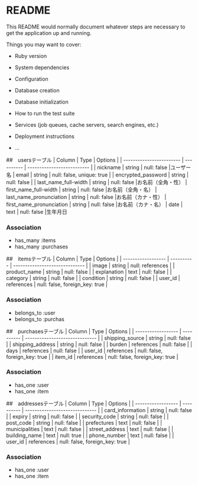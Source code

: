 # README

This README would normally document whatever steps are necessary to get the
application up and running.

Things you may want to cover:

* Ruby version

* System dependencies

* Configuration

* Database creation

* Database initialization

* How to run the test suite

* Services (job queues, cache servers, search engines, etc.)

* Deployment instructions

* ...

##　usersテーブル
| Column                   | Type       | Options                    |
| ------------------------ | ---------- | -------------------------- |
| nickname                 | string     | null: false                |ユーザー名
| email                    | string     | null: false, unique: true  |
| encrypted_password       | string     | null: false                |
| last_name_full-width     | string     | null: false                |お名前（全角・性）
| first_name_full-width    | string     | null: false                |お名前（全角・名）
| last_name_pronunciation  | string     | null: false                |お名前（カナ・性）
| first_name_pronunciation | string     | null: false                |お名前（カナ・名）
| date                     | text       | null: false                |生年月日


### Association
- has_many :items
- has_many :purchases

##　itemsテーブル
| Column             | Type       | Options                        |
| ------------------ | ---------- | ------------------------------ |
| image              | string     | null: references               |
| product_name       | string     | null: false                    |
| explanation        | text       | null: false                    |
| category           | string     | null: false                    |
| condition          | string     | null: false                    |
| user_id            | references | null: false, foreign_key: true |

### Association
- belongs_to :user
- belongs_to :purchas

##　purchasesテーブル
| Column             | Type       | Options                        |
| ------------------ | ---------- | ------------------------------ |
| shipping_source    | string     | null: false                    |
| shipping_address   | string     | null: false                    |
| burden             | references | null: false                    |
| days               | references | null: false                    |
| user_id            | references | null: false, foreign_key: true |
| item_id            | references | null: false, foreign_key: true |

### Association
- has_one :user
- has_one :item

##　addressesテーブル
| Column             | Type       | Options                        |
| ------------------ | ---------- | ------------------------------ |
| card_information   | string     | null: false                    |
| expiry             | string     | null: false                    |
| security_code      | string     | null: false                    |
| post_code          | string     | null: false                    |
| prefectures        | text       | null: false                    |
| municipalities     | text       | null: false                    |
| street_address     | text       | null: false                    |
| building_name      | text       | null: true                     |
| phone_number       | text       | null: false                    |
| user_id            | references | null: false, foreign_key: true |

### Association
- has_one :user
- has_one :item